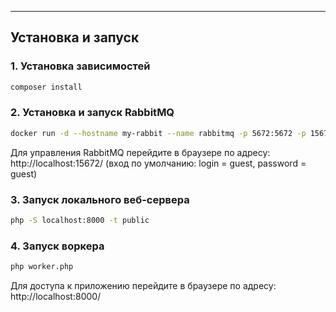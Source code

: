 
---

## Установка и запуск

### 1. Установка зависимостей

```bash
composer install
```
### 2. Установка и запуск RabbitMQ

```bash
docker run -d --hostname my-rabbit --name rabbitmq -p 5672:5672 -p 15672:15672 rabbitmq:3-management
```
Для управления RabbitMQ перейдите в браузере по адресу:
http://localhost:15672/
(вход по умолчанию: login = guest, password = guest)


### 3. Запуск локального веб-сервера

```bash
php -S localhost:8000 -t public
```

### 4. Запуск воркера

```bash
php worker.php
```

Для доступа к приложению перейдите в браузере по адресу:
http://localhost:8000/
